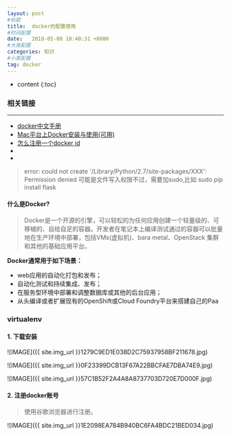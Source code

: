 ```yaml
---
layout: post
#标题
title:  docker的配置使用
#时间配置
date:   2018-05-08 10:40:31 +0800
#大类配置
categories: 知识
#小类配置
tag: docker
---
```

 
* content
{:toc}
 
### 相关链接
---

* <a href="http://www.docker.org.cn/book/docker/what-is-docker-16.html" target="_blank">docker中文手册</a><br>
* <a href="https://blog.csdn.net/jiang_xinxing/article/details/58025417" target="_blank">Mac平台上Docker安装与使用(可用)</a><br>
* <a href="https://blog.csdn.net/msdnchina/article/details/79734067" target="_blank">怎么注册一个docker id</a><br>
* <a href="" target="_blank"> </a><br>
* <a href="" target="_blank"> </a><br>

> error: could not create '/Library/Python/2.7/site-packages/XXX': Permission denied
> 可能是文件写入权限不过，需要加sudo,比如 sudo pip install flask

#### 什么是Docker?

> Docker是一个开源的引擎，可以轻松的为任何应用创建一个轻量级的、可移植的、自给自足的容器。开发者在笔记本上编译测试通过的容器可以批量地在生产环境中部署，包括VMs(虚拟机)、bara metal、OpenStack 集群和其他的基础应用平台。

**Docker通常用于如下场景：**

* web应用的自动化打包和发布；
* 自动化测试和持续集成、发布；
* 在服务型环境中部署和调整数据库或其他的后台应用；
* 从头编译或者扩展现有的OpenShift或Cloud Foundry平台来搭建自己的Paa


### virtualenv

#### 1. 下载安装

![IMAGE]({{ site.img_url }}1279C9ED1E038D2C75937958BF211678.jpg)

![IMAGE]({{ site.img_url }}0F23399DCB13F67A22BBCFAE7DBA74E9.jpg)

![IMAGE]({{ site.img_url }}57C1B52F2A4A8A8737703D720E7D000F.jpg)

#### 2. 注册docker账号

> 使用谷歌浏览器进行注册。

![IMAGE]({{ site.img_url }}1E2098EA784B940BC6FA4BDC21BED034.jpg)
